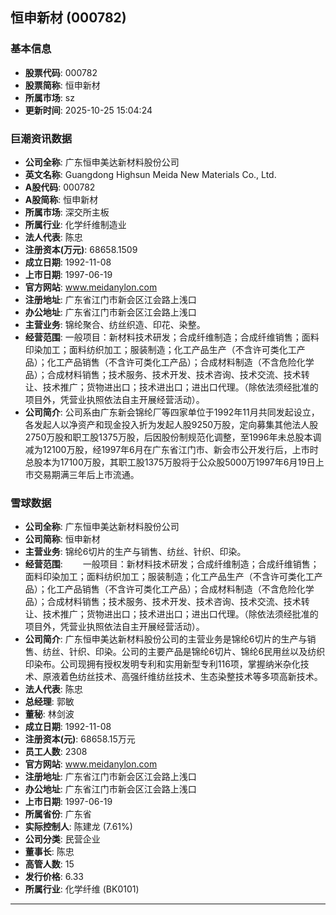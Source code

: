 ## 恒申新材 (000782)

### 基本信息

- **股票代码**: 000782
- **股票简称**: 恒申新材
- **所属市场**: sz
- **更新时间**: 2025-10-25 15:04:24

### 巨潮资讯数据

- **公司全称**: 广东恒申美达新材料股份公司
- **英文名称**: Guangdong Highsun Meida New Materials Co., Ltd.
- **A股代码**: 000782
- **A股简称**: 恒申新材
- **所属市场**: 深交所主板
- **所属行业**: 化学纤维制造业
- **法人代表**: 陈忠
- **注册资本(万元)**: 68658.1509
- **成立日期**: 1992-11-08
- **上市日期**: 1997-06-19
- **官方网站**: www.meidanylon.com
- **注册地址**: 广东省江门市新会区江会路上浅口
- **办公地址**: 广东省江门市新会区江会路上浅口
- **主营业务**: 锦纶聚合、纺丝织造、印花、染整。
- **经营范围**: 一般项目：新材料技术研发；合成纤维制造；合成纤维销售；面料印染加工；面料纺织加工；服装制造；化工产品生产（不含许可类化工产品）；化工产品销售（不含许可类化工产品）；合成材料制造（不含危险化学品）；合成材料销售；技术服务、技术开发、技术咨询、技术交流、技术转让、技术推广；货物进出口；技术进出口；进出口代理。（除依法须经批准的项目外，凭营业执照依法自主开展经营活动）。
- **公司简介**: 公司系由广东新会锦纶厂等四家单位于1992年11月共同发起设立，各发起人以净资产和现金投入折为发起人股9250万股，定向募集其他法人股2750万股和职工股1375万股，后因股份制规范化调整，至1996年未总股本调减为12100万股，经1997年6月在广东省江门市、新会市公开发行后，上市时总股本为17100万股，其职工股1375万股将于公众股5000万1997年6月19日上市交易期满三年后上市流通。

### 雪球数据

- **公司全称**: 广东恒申美达新材料股份公司
- **公司简称**: 恒申新材
- **主营业务**: 锦纶6切片的生产与销售、纺丝、针织、印染。
- **经营范围**: 　　一般项目：新材料技术研发；合成纤维制造；合成纤维销售；面料印染加工；面料纺织加工；服装制造；化工产品生产（不含许可类化工产品）；化工产品销售（不含许可类化工产品）；合成材料制造（不含危险化学品）；合成材料销售；技术服务、技术开发、技术咨询、技术交流、技术转让、技术推广；货物进出口；技术进出口；进出口代理。（除依法须经批准的项目外，凭营业执照依法自主开展经营活动）。
- **公司简介**: 广东恒申美达新材料股份公司的主营业务是锦纶6切片的生产与销售、纺丝、针织、印染。公司的主要产品是锦纶6切片、锦纶6民用丝以及纺织印染布。公司现拥有授权发明专利和实用新型专利116项，掌握纳米杂化技术、原液着色纺丝技术、高强纤维纺丝技术、生态染整技术等多项高新技术。
- **法人代表**: 陈忠
- **总经理**: 郭敏
- **董秘**: 林剑波
- **成立日期**: 1992-11-08
- **注册资本(元)**: 68658.15万元
- **员工人数**: 2308
- **官方网站**: www.meidanylon.com
- **注册地址**: 广东省江门市新会区江会路上浅口
- **办公地址**: 广东省江门市新会区江会路上浅口
- **上市日期**: 1997-06-19
- **所属省份**: 广东省
- **实际控制人**: 陈建龙 (7.61%)
- **公司分类**: 民营企业
- **董事长**: 陈忠
- **高管人数**: 15
- **发行价格**: 6.33
- **所属行业**: 化学纤维 (BK0101)

---